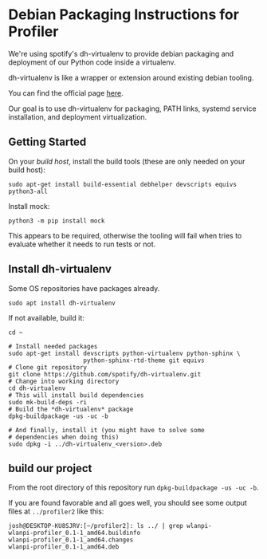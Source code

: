 # Debian Packaging Instructions for Profiler

We're using spotify's dh-virtualenv to provide debian packaging and deployment of our Python code inside a virtualenv.

dh-virtualenv is like a wrapper or extension around existing debian tooling.

You can find the official page [here](https://github.com/spotify/dh-virtualenv).

Our goal is to use dh-virtualenv for packaging, PATH links, systemd service installation, and deployment virtualization.

## Getting Started

On your _build host_, install the build tools (these are only needed on your build host):

```
sudo apt-get install build-essential debhelper devscripts equivs python3-all
```

Install mock:

```
python3 -m pip install mock
```

This appears to be required, otherwise the tooling will fail when tries to evaluate whether it needs to run tests or not.

## Install dh-virtualenv

Some OS repositories have packages already. 

```
sudo apt install dh-virtualenv
```

If not available, build it:

```
cd ~

# Install needed packages
sudo apt-get install devscripts python-virtualenv python-sphinx \
                     python-sphinx-rtd-theme git equivs
# Clone git repository
git clone https://github.com/spotify/dh-virtualenv.git
# Change into working directory
cd dh-virtualenv
# This will install build dependencies
sudo mk-build-deps -ri
# Build the *dh-virtualenv* package
dpkg-buildpackage -us -uc -b

# And finally, install it (you might have to solve some
# dependencies when doing this)
sudo dpkg -i ../dh-virtualenv_<version>.deb
```

## build our project

From the root directory of this repository run `dpkg-buildpackage -us -uc -b`. 

If you are found favorable and all goes well, you should see some output files at `../profiler2` like this:

```
josh@DESKTOP-KU8SJRV:[~/profiler2]: ls ../ | grep wlanpi-
wlanpi-profiler_0.1-1_amd64.buildinfo
wlanpi-profiler_0.1-1_amd64.changes
wlanpi-profiler_0.1-1_amd64.deb
```

